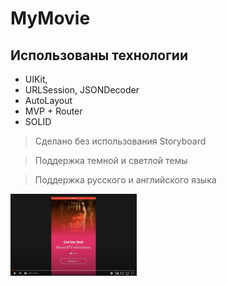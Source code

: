 # MyMovie
## Использованы технологии 



- UIKit,
- URLSession, JSONDecoder
- AutoLayout
- MVP + Router
- SOLID

> Сделано без использования Storyboard

> Поддержка темной и светлой темы

> Поддержка русского и английского языка

[<img src="readmeInfo/demoMyMovie.png" width="40%">](https://youtu.be/qLOfvTZ_Kng)

